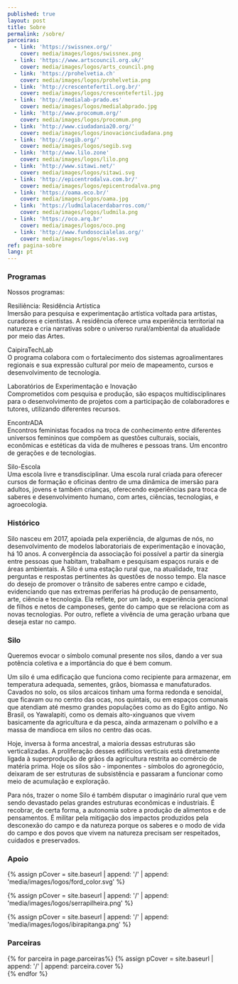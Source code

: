 ```yaml
---
published: true
layout: post
title: Sobre
permalink: /sobre/
parceiras:
  - link: 'https://swissnex.org/'
    cover: media/images/logos/swissnex.png
  - link: 'https://www.artscouncil.org.uk/'
    cover: media/images/logos/arts_council.png 
  - link: 'https://prohelvetia.ch'
    cover: media/images/logos/prohelvetia.png
  - link: 'http://crescentefertil.org.br/'
    cover: media/images/logos/crescentefertil.jpg
  - link: 'http://medialab-prado.es'
    cover: media/images/logos/medialabprado.jpg
  - link: 'http://www.procomum.org/'
    cover: media/images/logos/procomum.png
  - link: 'http://www.ciudadania20.org/'
    cover: media/images/logos/inovacionciudadana.png
  - link: 'http://segib.org/'
    cover: media/images/logos/segib.svg
  - link: 'http://www.lilo.zone'
    cover: media/images/logos/lilo.png
  - link: 'http://www.sitawi.net/'
    cover: media/images/logos/sitawi.svg
  - link: 'http://epicentrodalva.com.br/'
    cover: media/images/logos/epicentrodalva.png
  - link: 'https://oama.eco.br/'
    cover: media/images/logos/oama.jpg
  - link: 'https://ludmilalacerdabarros.com/'
    cover: media/images/logos/ludmila.png
  - link: 'https://oco.arq.br'
    cover: media/images/logos/oco.png
  - link: 'http://www.fundosocialelas.org/'
    cover: media/images/logos/elas.svg
ref: pagina-sobre
lang: pt
---
```


<div class="about-section-title-wrapper">
  <h3 class="about-section-title" id="programas">Programas</h3>
</div>
Nossos programas:

<span class="about-subtitle">Resiliência: Residência Artística</span>  
Imersão para pesquisa e experimentação artística voltada para artistas, curadores e cientistas. A residência oferece uma experiência territorial na natureza e cria narrativas sobre o universo rural/ambiental da atualidade por meio das Artes.

<span class="about-subtitle">CaipiraTechLab</span>  
O programa colabora com o fortalecimento dos sistemas agroalimentares regionais e sua expressão cultural por meio de mapeamento, cursos e desenvolvimento de tecnologia.

<span class="about-subtitle">Laboratórios de Experimentação e Inovação</span>  
Comprometidos com pesquisa e produção, são espaços multidisciplinares para o desenvolvimento de projetos com a participação de colaboradores e tutores, utilizando diferentes recursos. 

<span class="about-subtitle">EncontrADA</span>  
Encontros feministas focados na troca de conhecimento entre diferentes universos femininos que compõem as questões culturais, sociais, econômicas e estéticas da vida de mulheres e pessoas trans. Um encontro de gerações e de tecnologias. 

<span class="about-subtitle">Silo-Escola</span>  
Uma escola livre e transdisciplinar. Uma escola rural criada para oferecer cursos de formação e oficinas dentro de uma dinâmica de imersão para adultos, jovens e também crianças, oferecendo experiências para troca de saberes e desenvolvimento humano, com artes, ciências, tecnologias, e agroecologia.  

<div class="about-section-title-wrapper">
  <h3 class="about-section-title" id="historico">Histórico</h3>
</div>
Silo nasceu em 2017, apoiada pela experiência, de algumas de nós, no desenvolvimento de modelos laboratoriais de experimentação e inovação, há 10 anos. A convergência da associação foi possível a partir da sinergia entre pessoas que habitam, trabalham e pesquisam espaços rurais e de áreas ambientais. A Silo é uma estação rural que, na atualidade, traz perguntas e respostas pertinentes às questões de nosso tempo. Ela nasce do desejo de promover o trânsito de saberes entre campo e cidade, evidenciando que nas extremas periferias há produção de pensamento, arte, ciência e tecnologia. Ela reflete, por um lado, a experiência geracional de filhos e netos de camponeses, gente do campo que se relaciona com as novas tecnologias. Por outro, reflete a vivência de uma geração urbana que deseja estar no campo.

<div class="about-section-title-wrapper">
  <h3 class="about-section-title" id="silo">Silo</h3>
</div>
Queremos evocar o símbolo comunal presente nos silos, dando a ver sua potência coletiva e a importância do que é bem comum. 
  
Um silo é uma edificação que funciona como recipiente para armazenar, em temperatura adequada, sementes, grãos, biomassa e manufaturados. Cavados no solo, os silos arcaicos tinham uma forma redonda e senoidal, que ficavam ou no centro das ocas, nos quintais, ou em espaços comunais que atendiam até mesmo grandes populações como as do Egito antigo. No Brasil, os Yawalapiti, como os demais alto-xinguanos que vivem basicamente da agricultura e da pesca, ainda armazenam o polvilho e a massa de mandioca em silos no centro das ocas. 
  
Hoje, inversa à forma ancestral, a maioria dessas estruturas são verticalizadas. A proliferação desses edifícios verticais está diretamente ligada à superprodução de grãos da agricultura restrita ao comércio de matéria prima. Hoje os silos são - imponentes - símbolos do agronegócio,  deixaram de ser estruturas de subsistência e passaram a funcionar como meio de acumulação e exploração. 
  
Para nós, trazer o nome Silo é também disputar o imaginário rural que vem sendo devastado pelas grandes estruturas econômicas e industriais. É recobrar, de certa forma, a autonomia sobre a produção de alimentos e de pensamentos. É militar pela mitigação dos impactos produzidos pela desconexão do campo e da natureza porque os saberes e o modo de vida do campo e dos povos que vivem na natureza  precisam ser respeitados, cuidados e preservados. 


<div class="about-section-title-wrapper">
  <h3 class="about-section-title" id="apoio">Apoio</h3>
</div>

 <div class="parceiras-container">
  {% assign pCover = site.baseurl | append: '/' | append: 'media/images/logos/ford_color.svg' %}
  <a href="https://www.fordfoundation.org/" target="_blank">
    <div class="parceira-logo" style="background-image: url('{{ pCover }}');">
    </div>
  </a>
  
  {% assign pCover = site.baseurl | append: '/' | append: 'media/images/logos/serrapilheira.png' %} 
   <a href="https://serrapilheira.org" target="_blank">
    <div class="parceira-logo" style="background-image: url('{{ pCover }}');">
    </div>
  </a>
    
  {% assign pCover = site.baseurl | append: '/' | append: 'media/images/logos/ibirapitanga.png' %} 
   <a href="https://www.ibirapitanga.org.br" target="_blank">
    <div class="parceira-logo" style="background-image: url('{{ pCover }}');">
    </div>
  </a>
  
</div>

<div class="about-section-title-wrapper">
  <h3 class="about-section-title" id="parceiras">Parceiras</h3>
</div>

 <div class="parceiras-container">
    {% for parceira in page.parceiras%}
      {% assign pCover = site.baseurl | append: '/' | append: parceira.cover %}
    <a href="{{parceira.link}}" target="_blank">
      <div class="parceira-logo" style="background-image: url('{{ pCover }}');"></div>
    </a>
    {% endfor %}
</div>
